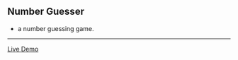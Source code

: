 ## Number Guesser

- a number guessing game.

---
[Live Demo](https://ann-glitch.github.io/numberGuesser/)